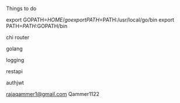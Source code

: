 Things to do

export GOPATH=$HOME/go
export PATH=$PATH:/usr/local/go/bin
export PATH=$PATH:$GOPATH/bin


chi router

golang

logging

restapi

authjwt


rajaqammer1@gmail.com
Qammer1122
